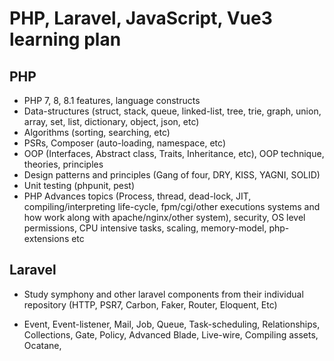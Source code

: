 # PHP, Laravel, JavaScript, Vue3 learning plan

## PHP

- PHP 7, 8, 8.1 features, language constructs
- Data-structures (struct, stack, queue, linked-list, tree, trie, graph, union, array, set, list, dictionary, object, json, etc)
- Algorithms (sorting, searching, etc)
- PSRs, Composer (auto-loading, namespace, etc)
- OOP (Interfaces, Abstract class, Traits, Inheritance, etc), OOP technique, theories, principles
- Design patterns and principles (Gang of four, DRY, KISS, YAGNI, SOLID)
- Unit testing (phpunit, pest)
- PHP Advances topics (Process, thread, dead-lock, JIT, compiling/interpreting life-cycle, fpm/cgi/other executions systems and how work along with apache/nginx/other system), security, OS level permissions, CPU intensive tasks, scaling, memory-model, php-extensions etc

## Laravel

- Study symphony and other laravel components from their individual repository (HTTP, PSR7, Carbon, Faker, Router, Eloquent, Etc)

- Event, Event-listener, Mail, Job, Queue, Task-scheduling, Relationships, Collections, Gate, Policy, Advanced Blade, Live-wire, Compiling assets, Ocatane,
